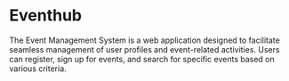 # Eventhub
The Event Management System is a web application designed to facilitate seamless management of user profiles and event-related activities. Users can register, sign up for events, and search for specific events based on various criteria.
